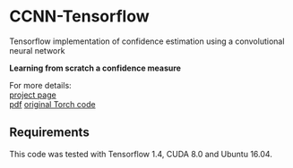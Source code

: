 # CCNN-Tensorflow

Tensorflow implementation of confidence estimation using a convolutional neural network

**Learning from scratch a confidence measure** 

For more details:  
[project page](https://vision.disi.unibo.it/~mpoggi/)  
[pdf](https://vision.disi.unibo.it/~mpoggi/papers/bmvc2016.pdf)
[original Torch code](https://vision.disi.unibo.it/~mpoggi/code.html)

## Requirements
This code was tested with Tensorflow 1.4, CUDA 8.0 and Ubuntu 16.04.
